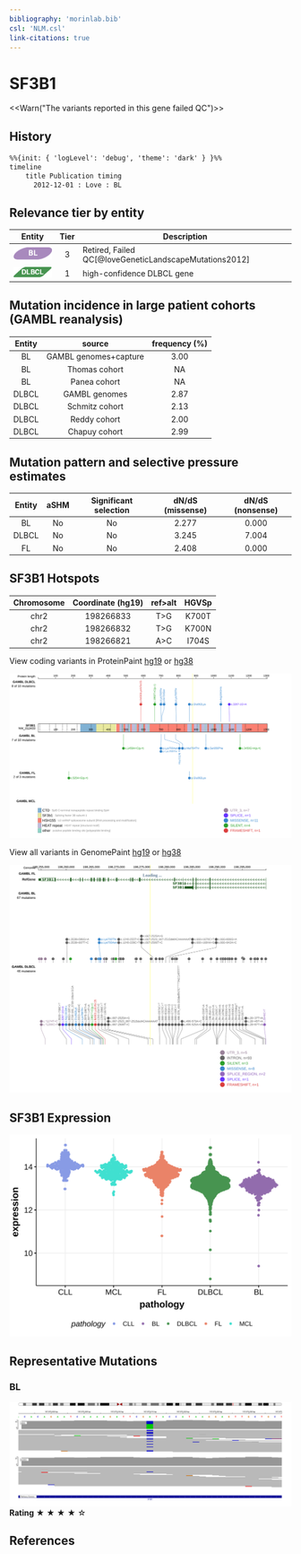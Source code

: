 ```yaml
---
bibliography: 'morinlab.bib'
csl: 'NLM.csl'
link-citations: true
---
```

# SF3B1

<<Warn("The variants reported in this gene failed QC")>>

## History
```mermaid
%%{init: { 'logLevel': 'debug', 'theme': 'dark' } }%%
timeline
    title Publication timing
      2012-12-01 : Love : BL
```

## Relevance tier by entity

|Entity|Tier|Description                           |
|:------:|:----:|--------------------------------------|
|![BL](images/icons/BL_tier2.png)    |3   |Retired, Failed QC[@loveGeneticLandscapeMutations2012]|
|![DLBCL](images/icons/DLBCL_tier1.png) |1   |high-confidence DLBCL gene            |

## Mutation incidence in large patient cohorts (GAMBL reanalysis)

|Entity|source               |frequency (%)|
|:------:|:---------------------:|:-------------:|
|BL    |GAMBL genomes+capture|3.00         |
|BL    |Thomas cohort        |  NA         |
|BL    |Panea cohort         |  NA         |
|DLBCL |GAMBL genomes        |2.87         |
|DLBCL |Schmitz cohort       |2.13         |
|DLBCL |Reddy cohort         |2.00         |
|DLBCL |Chapuy cohort        |2.99         |

## Mutation pattern and selective pressure estimates

|Entity|aSHM|Significant selection|dN/dS (missense)|dN/dS (nonsense)|
|:------:|:----:|:---------------------:|:----------------:|:----------------:|
|BL    |No  |No                   |2.277           |0.000           |
|DLBCL |No  |No                   |3.245           |7.004           |
|FL    |No  |No                   |2.408           |0.000           |




## SF3B1 Hotspots

| Chromosome |Coordinate (hg19) | ref>alt | HGVSp | 
 | :---:| :---: | :--: | :---: |
| chr2 | 198266833 | T>G | K700T |
| chr2 | 198266832 | T>G | K700N |
| chr2 | 198266821 | A>C | I704S |

View coding variants in ProteinPaint [hg19](https://morinlab.github.io/LLMPP/GAMBL/SF3B1_protein.html)  or [hg38](https://morinlab.github.io/LLMPP/GAMBL/SF3B1_protein_hg38.html)

![](images/proteinpaint/SF3B1_NM_012433.svg)

View all variants in GenomePaint [hg19](https://morinlab.github.io/LLMPP/GAMBL/SF3B1.html)  or [hg38](https://morinlab.github.io/LLMPP/GAMBL/SF3B1_hg38.html)

![](images/proteinpaint/SF3B1.svg)

## SF3B1 Expression
![](images/gene_expression/SF3B1_by_pathology.svg)
<!-- ORIGIN: loveGeneticLandscapeMutations2012 -->
<!-- BL: loveGeneticLandscapeMutations2012 -->

## Representative Mutations

### BL

![](primary/Love_SF3B1.svg)
**Rating**
&starf; &starf; &starf; &starf; &star;


## References

